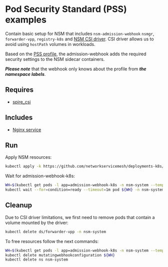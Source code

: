 # Pod Security Standard (PSS) examples

Contain basic setup for NSM that includes `nsm-admission-webhook` `nsmgr`, `forwarder-vpp`, `registry-k8s` and [NSM CSI driver](https://github.com/networkservicemesh/cmd-csi-driver).
CSI driver allows us to avoid using `hostPath` volumes in workloads.

Based on the [PSS profile](https://kubernetes.io/docs/concepts/security/pod-security-standards/), the admission-webhook adds the required security settings to the NSM sidecar containers.

**_Please note_** that the webhook only knows about the profile from **_the namespace labels_**.

## Requires

- [spire_csi](../spire/single_cluster_csi)

## Includes

- [Nginx service](use-cases/nginx)

## Run

Apply NSM resources:

```bash
kubectl apply -k https://github.com/networkservicemesh/deployments-k8s/examples/pss/nsm-system?ref=f64e2866f032beac296ae4384f720de6eef51006
```

Wait for admission-webhook-k8s:

```bash
WH=$(kubectl get pods -l app=admission-webhook-k8s -n nsm-system --template '{{range .items}}{{.metadata.name}}{{"\n"}}{{end}}')
kubectl wait --for=condition=ready --timeout=1m pod ${WH} -n nsm-system
```

## Cleanup

Due to CSI driver limitations, we first need to remove pods that contain a volume mounted by the driver:
```bash
kubectl delete ds/forwarder-vpp -n nsm-system
```

To free resources follow the next commands:
```bash
WH=$(kubectl get pods -l app=admission-webhook-k8s -n nsm-system --template '{{range .items}}{{.metadata.name}}{{"\n"}}{{end}}')
kubectl delete mutatingwebhookconfiguration ${WH}
kubectl delete ns nsm-system
```
